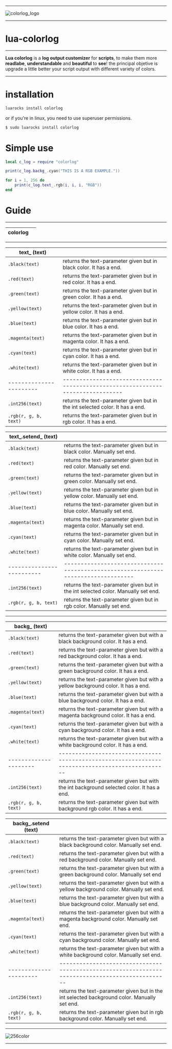 ----

![colorlog_logo](https://github.com/distressfeelings/lua-colorlog/assets/171761806/bcdee91d-0c3e-4bed-bdbe-d8bb2483c508)

----

# lua-colorlog

----

**Lua colorlog** is a **log output customizer** for **scripts**, to make them more **readlabe**, **understandable** and **beautiful** to **see**!
the principal objetive is upgrade a little better your script output with different variety of colors.

----

# installation


```bash
luarocks install colorlog
```

or if you're in linux, you need to use superuser permissions.

```bash
$ sudo luarocks install colorlog
```

# Simple use

```lua
local c_log = require "colorlog"

print(c_log.backg_.cyan("THIS IS A RGB EXAMPLE."))

for i = 1, 256 do
    print(c_log.text_.rgb(i, i, i, "RGB"))
end
```

# Guide

----

| colorlog       |                                                                      |
| -------------  | -------------------------------------------------------------------- |

----

| text_ (text)            |                                                                                |
| ----------------------- | ------------------------------------------------------------------------------ |
| `.black(text)`          | returns the text-parameter given but in black color. It has a end.             |
| `.red(text)`            | returns the text-parameter given but in red color. It has a end.               |
| `.green(text)`          | returns the text-parameter given but in green color. It has a end.             |
| `.yellow(text)`         | returns the text-parameter given but in yellow color. It has a end.            |
| `.blue(text)`           | returns the text-parameter given but in blue color. It has a end.              |
| `.magenta(text)`        | returns the text-parameter given but in magenta color. It has a end.           |
| `.cyan(text)`           | returns the text-parameter given but in cyan color. It has a end.              |
| `.white(text)`          | returns the text-parameter given but in white color. It has a end.             |
| ----------------------- | ------------------------------------------------------------------------------ |
| `.int256(text)`         | returns the text-parameter given but in the int selected color. It has a end.  |
| `.rgb(r, g, b, text)`   | returns the text-parameter given but in rgb color. It has a end.               |

| text_.setend_ (text)      |                                                                                   |
| ------------------------- | --------------------------------------------------------------------------------- |
| `.black(text)`            | returns the text-parameter given but in black color. Manually set end.            |
| `.red(text)`              | returns the text-parameter given but in red color. Manually set end.              |
| `.green(text)`            | returns the text-parameter given but in green color. Manually set end.            |
| `.yellow(text)`           | returns the text-parameter given but in yellow color. Manually set end.           |
| `.blue(text)`             | returns the text-parameter given but in blue color. Manually set end.             |
| `.magenta(text)`          | returns the text-parameter given but in magenta color. Manually set end.          |
| `.cyan(text)`             | returns the text-parameter given but in cyan color. Manually set end.             |
| `.white(text)`            | returns the text-parameter given but in white color. Manually set end.            |
| ------------------------- | --------------------------------------------------------------------------------- |
| `.int256(text)`           | returns the text-parameter given but in the int selected color. Manually set end. |
| `.rgb(r, g, b, text)`     | returns the text-parameter given but in rgb color. Manually set end.              |

----

| backg_ (text)         |                                                                                                 |
| --------------------- | ----------------------------------------------------------------------------------------------- |
| `.black(text)`          | returns the text-parameter given but with a black background color. It has a end.             |
| `.red(text)`            | returns the text-parameter given but with a red background color. It has a end.               |
| `.green(text)`          | returns the text-parameter given but with a green background color. It has a end.             |
| `.yellow(text)`         | returns the text-parameter given but with a yellow background color. It has a end.            |
| `.blue(text)`           | returns the text-parameter given but with a blue background color. It has a end.              |
| `.magenta(text)`        | returns the text-parameter given but with a magenta background color. It has a end.           |
| `.cyan(text)`           | returns the text-parameter given but with a cyan background color. It has a end.              |
| `.white(text)`          | returns the text-parameter given but with a white background color. It has a end.             |
| --------------------- | ----------------------------------------------------------------------------------------------- |
| `.int256(text)`         | returns the text-parameter given but with the int background selected color. It has a end.    |
| `.rgb(r, g, b, text)`   | returns the text-parameter given but with background rgb color. It has a end.                 |

| backg_.setend (text)  |                                                                                                 |
| --------------------- | ----------------------------------------------------------------------------------------------- |
| `.black(text)`          | returns the text-parameter given but with a black background color. Manually set end.         |
| `.red(text)`            | returns the text-parameter given but with a red background color. Manually set end.           |
| `.green(text)`          | returns the text-parameter given but with a green background color. Manually set end          |
| `.yellow(text)`         | returns the text-parameter given but with a yellow background color. Manually set end.        |
| `.blue(text)`           | returns the text-parameter given but with a blue background color. Manually set end.          |
| `.magenta(text)`        | returns the text-parameter given but with a magenta background color. Manually set end.       |
| `.cyan(text)`           | returns the text-parameter given but with a cyan background color. Manually set end.          |
| `.white(text)`          | returns the text-parameter given but with a white background color. Manually set end.         |
| ----------------------| ----------------------------------------------------------------------------------------------- |
| `.int256(text)`         | returns the text-parameter given but in the int selected background color. Manually set end.  |
| `.rgb(r, g, b, text)`   | returns the text-parameter given but in rgb background color. Manually set end.               |

----

![256color](https://github.com/distressfeelings/lua-colorlog/assets/171761806/7656b4fd-8ec4-4c93-8029-45e7b16abb7f)

----
